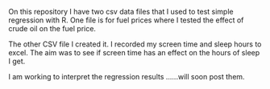 On this repository I have two csv data files that I used to test simple regression with R. One file is for fuel prices where I tested the effect of crude oil on the fuel price.

The other CSV file I created it. I recorded my screen time and sleep hours to excel. The aim was to see if screen time has an effect on the hours of sleep I get.

I am working to interpret the regression results ......will soon post them.
